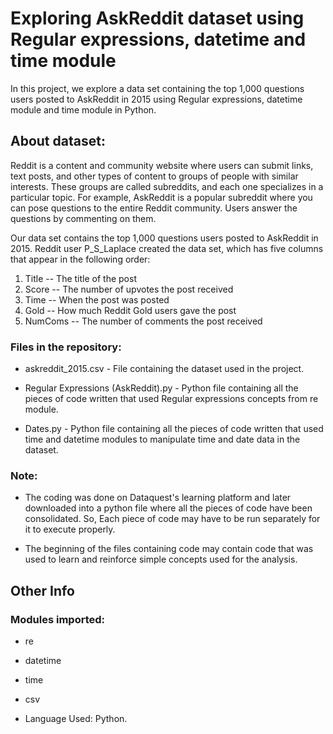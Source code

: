 # Exploring AskReddit dataset using Regular expressions, datetime and time module
In this project, we explore a data set containing the top 1,000 questions users posted to AskReddit in 2015 using Regular expressions, datetime module and time module in Python.

## About dataset:

Reddit is a content and community website where users can submit links, text posts, and other types of content to groups of people with similar interests. These groups are called subreddits, and each one specializes in a particular topic.
For example, AskReddit is a popular subreddit where you can pose questions to the entire Reddit community. Users answer the questions by commenting on them. 

Our data set contains the top 1,000 questions users posted to AskReddit in 2015. Reddit user P_S_Laplace created the data set, which has five columns that appear in the following order:

1.	Title -- The title of the post
2.	Score -- The number of upvotes the post received
3.	Time -- When the post was posted
4.	Gold -- How much Reddit Gold users gave the post
5.	NumComs -- The number of comments the post received

### Files in the repository:

- askreddit_2015.csv - File containing the dataset used in the project.

- Regular Expressions (AskReddit).py - Python file containing all the pieces of code written that used Regular expressions concepts from re module.

- Dates.py - Python file containing all the pieces of code written that used time and datetime modules to manipulate time and date data in the dataset.


### Note: 

- The coding was done on Dataquest's learning platform and later downloaded into a python file where all the pieces of code have been consolidated. So, Each piece of code may have to be run separately for it to execute properly.

- The beginning of the files containing code may contain code that was used to learn and reinforce simple concepts used for the analysis.


## Other Info

### Modules imported: 

- re

- datetime

- time

- csv

- Language Used: Python.


